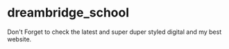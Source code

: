 # dreambridge_school
Don't Forget to check the latest and super duper styled digital and my best website.
